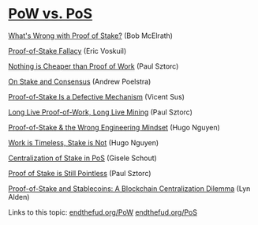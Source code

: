 # [PoW vs. PoS](PoW)

[What's Wrong with Proof of Stake?](https://medium.com/@BobMcElrath/whats-wrong-with-proof-of-stake-77d4f370be15) (Bob McElrath)

[Proof-of-Stake Fallacy](https://github.com/libbitcoin/libbitcoin-system/wiki/Proof-of-Stake-Fallacy) (Eric Voskuil)

[Nothing is Cheaper than Proof of Work](https://www.truthcoin.info/blog/pow-cheapest/) (Paul Sztorc)

[On Stake and Consensus](https://download.wpsoftware.net/bitcoin/pos.pdf) (Andrew Poelstra)

[Proof-of-Stake Is a Defective Mechanism](https://eprint.iacr.org/2022/409.pdf) (Vicent Sus)

[Long Live Proof-of-Work, Long Live Mining](https://www.truthcoin.info/blog/pow-and-mining) (Paul Sztorc)

[Proof-of-Stake & the Wrong Engineering Mindset](https://hugonguyen.medium.com/proof-of-stake-the-wrong-engineering-mindset-15e641ab65a2) (Hugo Nguyen)

[Work is Timeless, Stake is Not](https://hugonguyen.medium.com/work-is-timeless-stake-is-not-554c4450ce18) (Hugo Nguyen)

[Centralization of Stake in PoS](https://medium.com/stakin/centralization-of-stake-in-pos-f7ccb8f8254) (Gisele Schout)

[Proof of Stake is Still Pointless](https://www.truthcoin.info/blog/pos-still-pointless/) (Paul Sztorc)

[Proof-of-Stake and Stablecoins: A Blockchain Centralization Dilemma](https://www.lynalden.com/proof-of-stake/) (Lyn Alden)

Links to this topic: [endthefud.org/PoW](https://endthefud.org/PoW) [endthefud.org/PoS](https://endthefud.org/PoS)
